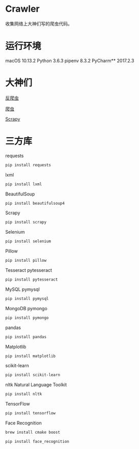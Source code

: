# Crawler

收集网络上大神们写的爬虫代码。

# 运行环境
macOS 10.13.2
Python 3.6.3
pipenv 8.3.2
PyCharm** 2017.2.3

# 大神们
[反爬虫](anti_spider/README.md)

[爬虫](web_crawler/README.md)

[Scrapy](scrapy_crawler/README.md)

# 三方库

requests

```bash
pip install requests
```

lxml

```bash
pip install lxml
```

BeautifulSoup

```bash
pip install beautifulsoup4
```

Scrapy

```bash
pip install scrapy
```

Selenium

```bash
pip install selenium
```

Pillow

```bash
pip install pillow
```

Tesseract
pytesseract

```bash
pip install pytesseract
```

MySQL
pymysql

```bash
pip install pymysql
```

MongoDB
pymongo

```bash
pip install pymongo
```

pandas

```bash
pip install pandas
```

Matplotlib

```bash
pip install matplotlib
```

scikit-learn

```bash
pip install scikit-learn
```

nltk
Natural Language Toolkit

```bash
pip install nltk
```

TensorFlow

```bash
pip install tensorflow 
```

Face Recognition

```bash
brew install cmake boost

pip install face_recognition
```